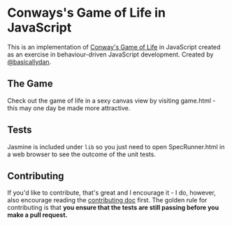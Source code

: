 # Conways's Game of Life in JavaScript

This is an implementation of [Conway's Game of Life](http://en.wikipedia.org/wiki/Conway's_Game_of_Life) in JavaScript created as an exercise in behaviour-driven JavaScript development. Created by [@basicallydan](https://github.com/basicallydan).

## The Game

Check out the game of life in a sexy canvas view by visiting game.html - this may one day be made more attractive.

## Tests

Jasmine is included under `lib` so you just need to open SpecRunner.html in a web browser to see the outcome of the unit tests.

## Contributing

If you'd like to contribute, that's great and I encourage it - I do, however, also encourage reading the [contributing doc](https://github.com/conwaysgame/javascript/blob/master/contributing.md) first. The golden rule for contributing is that **you ensure that the tests are still passing before you make a pull request.**
